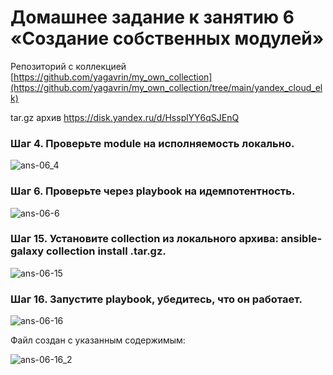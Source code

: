 # Домашнее задание к занятию 6 «Создание собственных модулей»

Репозиторий с коллекцией [https://github.com/yagavrin/my_own_collection](https://github.com/yagavrin/my_own_collection/tree/main/yandex_cloud_elk)

tar.gz архив https://disk.yandex.ru/d/HssplYY6qSJEnQ

### Шаг 4. Проверьте module на исполняемость локально.

![ans-06_4](https://github.com/user-attachments/assets/9fd5bd4d-b4d2-47b1-b33c-a8cff76d19d6)

### Шаг 6. Проверьте через playbook на идемпотентность.

![ans-06-6](https://github.com/user-attachments/assets/696ee8cd-4c2a-4965-86d4-24be9f0c2ced)

### Шаг 15. Установите collection из локального архива: ansible-galaxy collection install <archivename>.tar.gz.

![ans-06-15](https://github.com/user-attachments/assets/f252d5c0-59aa-4941-8483-66f7ed9375d3)

### Шаг 16. Запустите playbook, убедитесь, что он работает.

![ans-06-16](https://github.com/user-attachments/assets/7b74c211-0832-4ae1-9330-d3640fed52b1)

Файл создан с указанным содержимым:

![ans-06-16_2](https://github.com/user-attachments/assets/1971a85a-431e-46bc-8eee-e5b1b76d860e)
